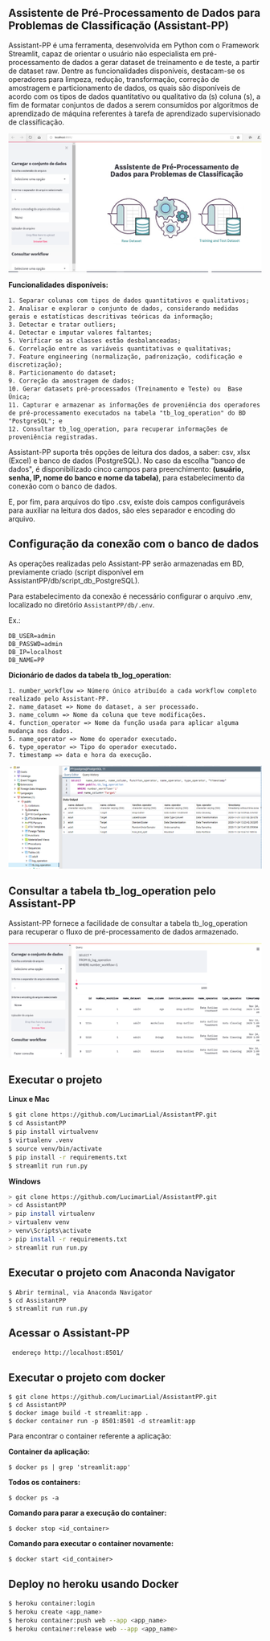 ## Assistente de Pré-Processamento de Dados para Problemas de Classificação (Assistant-PP)

Assistant-PP é uma ferramenta, desenvolvida em Python com o Framework Streamlit,  capaz de orientar o usuário não especialista em pré-processamento de dados a gerar dataset de treinamento e de teste, a partir de dataset raw. Dentre as funcionalidades disponíveis, destacam-se os operadores para limpeza, redução, transformação, correção de amostragem e particionamento de dados, os quais são disponíveis de acordo com os tipos de dados quantitativo ou qualitativo da (s) coluna (s), a fim de formatar conjuntos de dados a serem consumidos por algoritmos de aprendizado de máquina referentes à tarefa de aprendizado supervisionado de classificação.

![](imgs/img-assistente.png)

**Funcionalidades disponíveis:**

```
1. Separar colunas com tipos de dados quantitativos e qualitativos;
2. Analisar e explorar o conjunto de dados, considerando medidas gerais e estatísticas descritivas teóricas da informação;
3. Detectar e tratar outliers;
4. Detectar e imputar valores faltantes;
5. Verificar se as classes estão desbalanceadas;
6. Correlação entre as variáveis quantitativas e qualitativas;
7. Feature engineering (normalização, padronização, codificação e discretização);
8. Particionamento do dataset;
9. Correção da amostragem de dados;
10. Gerar datasets pré-processados (Treinamento e Teste) ou  Base Única;
11. Capturar e armazenar as informações de proveniência dos operadores de pré-processamento executados na tabela "tb_log_operation" do BD "PostgreSQL"; e
12. Consultar tb_log_operation, para recuperar informações de proveniência registradas.
```

Assistant-PP suporta três opções de leitura dos dados, a saber: csv, xlsx (Excel) e banco de dados (PostgreSQL). No caso da escolha "banco de dados", é disponibilizado cinco campos para preenchimento: **(usuário, senha, IP, nome do banco e nome da tabela)**, para  estabelecimento da conexão com o banco de dados.

E, por fim, para arquivos do tipo .csv, existe dois campos configuráveis para auxiliar na leitura dos dados, são eles separador e encoding do arquivo.

## Configuração da conexão com o banco de dados

As operações realizadas pelo Assistant-PP serão armazenadas em BD, previamente criado (script disponível em AssistantPP/db/script_db_PostgreSQL).

Para estabelecimento da conexão é necessário configurar o arquivo .env,  localizado no diretório ```AssistantPP/db/.env```.

Ex.:
```
DB_USER=admin
DB_PASSWD=admin
DB_IP=localhost
DB_NAME=PP
```

**Dicionário de dados da tabela tb_log_operation:**

```
1. number_workflow => Número único atribuído a cada workflow completo realizado pelo Assistant-PP.
2. name_dataset => Nome do dataset, a ser processado.
3. name_column => Nome da coluna que teve modificações.
4. function_operator => Nome da função usada para aplicar alguma mudança nos dados.
5. name_operator => Nome do operador executado.
6. type_operator => Tipo do operador executado.
7. timestamp => data e hora da execução.
```

![](imgs/img-schema.png)



## Consultar a tabela tb_log_operation pelo Assistant-PP

Assistant-PP fornece a facilidade de consultar a tabela tb_log_operation para recuperar o fluxo de pré-processamento de dados armazenado. 

![](imgs/img-query-log.png)

## Executar o projeto

**Linux e Mac**

```bash
$ git clone https://github.com/LucimarLial/AssistantPP.git
$ cd AssistantPP
$ pip install virtualvenv
$ virtualenv .venv
$ source venv/bin/activate
$ pip install -r requirements.txt
$ streamlit run run.py
```

**Windows**

```bash
> git clone https://github.com/LucimarLial/AssistantPP.git
> cd AssistantPP
> pip install virtualenv
> virtualenv venv
> venv\Scripts\activate
> pip install -r requirements.txt
> streamlit run run.py
```

## Executar o projeto com Anaconda Navigator

```
$ Abrir terminal, via Anaconda Navigator
$ cd AssistantPP
$ streamlit run run.py
```
## Acessar o Assistant-PP

``` endereço http://localhost:8501/```

## Executar o projeto com docker

```
$ git clone https://github.com/LucimarLial/AssistantPP.git
$ cd AssistantPP
$ docker image build -t streamlit:app .
$ docker container run -p 8501:8501 -d streamlit:app
```

Para encontrar o container referente a aplicação:

**Container da aplicação:**
```
$ docker ps | grep 'streamlit:app'
```

**Todos os containers:**
```
$ docker ps -a
```

**Comando para parar a execução do container:**
```
$ docker stop <id_container>
```

**Comando para executar o container novamente:**
```
$ docker start <id_container>
```
## Deploy no heroku  usando Docker

```bash
$ heroku container:login
$ heroku create <app_name>
$ heroku container:push web --app <app_name>
$ heroku container:release web --app <app_name>
```





